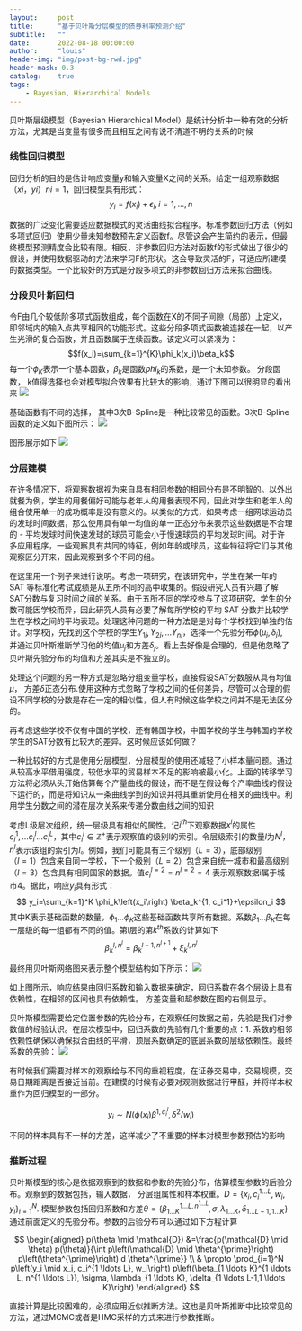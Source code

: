 ```yaml
---
layout:     post
title:      "基于贝叶斯分层模型的债券利率预测介绍"
subtitle:   ""
date:       2022-08-18 00:00:00
author:     "louis"
header-img: "img/post-bg-rwd.jpg"
header-mask: 0.3
catalog:    true
tags:
    - Bayesian, Hierarchical Models
---
```




贝叶斯层级模型（Bayesian Hierarchical Model）是统计分析中一种有效的分析方法，尤其是当变量有很多而且相互之间有说不清道不明的关系的时候

### 线性回归模型

回归分析的目的是估计响应变量y和输入变量X之间的关系。给定一组观察数据${（xi，yi）} n i = 1$，回归模型具有形式：
$$ y_i = f(x_i)+\epsilon_i, i=1,...,n $$

数据的广泛变化需要适应数据模式的灵活曲线拟合程序。标准参数回归方法（例如多项式回归）使用少量未知参数预先定义函数f。尽管这会产生简约的表示，但最终模型预测精度会比较有限。相反，非参数回归方法对函数f的形式做出了很少的假设，并使用数据驱动的方法来学习F的形状。这会导致灵活的F，可适应所建模的数据类型。一个比较好的方式是分段多项式的非参数回归方法来拟合曲线。

### 分段贝叶斯回归

令F由几个较低阶多项式函数组成，每个函数在X的不同子间隙（局部）上定义，即邻域内的输入点共享相同的功能形式。这些分段多项式函数被连接在一起，以产生光滑的复合函数，并且函数属于连续函数。该定义可以紧凑为：
$$f(x_i)=\sum_{k=1}^{K}\phi_k(x_i)\beta_k$$
每一个$\phi_K$表示一个基本函数，$\beta_k$是函数$phi_k$的系数，是一个未知参数。
分段函数， k值得选择也会对模型拟合效果有比较大的影响，通过下图可以很明显的看出来
![](https://raw.githubusercontent.com/louis-xuy/louis-xy.github.io/master/img/in-post/层次贝叶斯模型/knots.png)

基础函数有不同的选择， 其中3次B-Spline是一种比较常见的函数。3次B-Spline函数的定义如下图所示：
![](https://raw.githubusercontent.com/louis-xuy/louis-xy.github.io/master/img/in-post/层次贝叶斯模型/b-spline-0.png)

图形展示如下
![](https://raw.githubusercontent.com/louis-xuy/louis-xy.github.io/master/img/in-post/层次贝叶斯模型/b-spline.png)



### 分层建模

在许多情况下，将观察数据视为来自具有相同参数的相同分布是不明智的。以外出就餐为例，学生的用餐偏好可能与老年人的用餐表现不同，因此对学生和老年人的组合使用单一的成功概率是没有意义的。以类似的方式，如果考虑一组网球运动员的发球时间数据，那么使用具有单一均值的单一正态分布来表示这些数据是不合理的 - 平均发球时间快速发球的球员可能会小于慢速球员的平均发球时间。对于许多应用程序，一些观察具有共同的特征，例如年龄或球员，这些特征将它们与其他观察区分开来，因此观察到多个不同的组。

在这里用一个例子来进行说明。考虑一项研究，在该研究中，学生在某一年的 SAT 等标准化考试成绩是从五所不同的高中收集的。假设研究人员有兴趣了解SAT分数与复习时间之间的关系。由于五所不同的学校参与了这项研究，学生的分数可能因学校而异，因此研究人员有必要了解每所学校的平均 SAT 分数并比较学生在学校之间的平均表现。处理这种问题的一种方法是是对每个学校找到单独的估计。对学校j，先找到这个学校的学生$Y_{1j}, Y_{2j},...Y_{nj}$，选择一个先验分布$\phi(\mu_j, \delta_j)$, 并通过贝叶斯推断学习他的均值$\mu_j$和方差$\delta_j$。看上去好像是合理的，但是他忽略了贝叶斯先验分布的均值和方差其实是不独立的。

处理这个问题的另一种方式是忽略分组变量学校，直接假设SAT分数服从具有均值$\mu$， 方差$\delta$正态分布.使用这种方式忽略了学校之间的任何差异，尽管可以合理的假设不同学校的分数是存在一定的相似性，但人有时候这些学校之间并不是无法区分的。

再考虑这些学校不仅有中国的学校，还有韩国学校，中国学校的学生与韩国的学校学生的SAT分数有比较大的差异。这时候应该如何做？

一种比较好的方式是使用分层模型，分层模型的使用还减轻了小样本量问题。通过从较高水平借用强度，较低水平的贸易样本不足的影响被最小化。上面的转移学习方法将必须从头开始估算每个产量曲线的假设，而不是在假设每个产率曲线的假设下运行的，而是将知识从一条曲线学到的知识并将其重新使用在相关的曲线中。利用学生分数之间的潜在层次关系来传递分数曲线之间的知识

考虑L级层次组织，统一层级具有相似的属性。记$i^{th}$下观察数据$x^i$的属性${c_i^1,...c_i^l...c_I^L}$，其中$c_i^l \in \mathbb{Z}^+$表示观察值的级别l的索引。令层级索引的数量$l$为$N^l$，$n^l$表示该组的索引为$l$。例如，我们可能具有三个级别$（L = 3）$，底部级别$（l = 1）$包含来自同一学校，下一个级别$（L = 2）$包含来自统一城市和最高级别$（ l = 3）$包含具有相同国家的数据。值$c_i^{l = 2} = n^{l = 2} = 4$ 表示观察数据i属于城市4。据此，响应$y_i$具有形式：
$$
y_i=\sum_{k=1}^K \phi_k\left(x_i\right) \beta_k^{1, c_i^1}+\epsilon_i
$$
其中K表示基础函数的数量，${\phi_1...\phi_K}$这些基础函数共享所有数据。系数${\beta_1...\beta_K}$在每一层级的每一组都有不同的值。第l层的第$k^{th}$系数的计算如下
$$
\beta_k^{l, n^l}=\beta_k^{l+1, n^{l+1}}+\xi_k^{l, n^l}
$$

最终用贝叶斯网络图来表示整个模型结构如下所示：
![](https://raw.githubusercontent.com/louis-xuy/louis-xy.github.io/master/img/in-post/层次贝叶斯模型/beyes_model.png)

如上图所示，响应结果由回归系数和输入数据来确定，回归系数在各个层级上具有依赖性，在相邻的区间也具有依赖性。
方差变量和超参数在图的右侧显示。

贝叶斯模型需要给定位置参数的先验分布，在观察任何数据之前，先验是我们对参数值的经验认识。在层次模型中，回归系数的先验有几个重要的点：1. 系数的相邻依赖性确保以确保拟合曲线的平滑，顶层系数确定的底层系数的层级依赖性。最终系数的先验：
![](https://raw.githubusercontent.com/louis-xuy/louis-xy.github.io/master/img/in-post/层次贝叶斯模型/prior_belief.png)

有时候我们需要对样本的观察给与不同的重视程度，在证券交易中，交易规模，交易日期距离是否接近当前。在建模的时候有必要对观测数据进行甲醛，并将样本权重作为回归模型的一部分。

$$
y_i \sim N\left( \phi(x_i)\beta^{1,c_i^l}, \delta^2/w_i \right)
$$

不同的样本具有不一样的方差，这样减少了不重要的样本对模型参数预估的影响

### 推断过程

贝叶斯模型的核心是依据观察到的数据和参数的先验分布，估算模型参数的后验分布。观察到的数据包括，输入数据， 分层组属性和样本权重。$D = \lbrace x_i, c_i^{1...L}, w_i, y_i\rbrace_{i=1}^N$. 模型参数包括回归系数和方差$\theta = \{ \beta_{1...K}^{1...L,n^{1...L}}, \sigma, \lambda_{1...K},\delta_{1...L-1, 1...K}  \}$
通过前面定义的先验分布。参数的后验分布可以通过如下方程计算

$$
\begin{aligned}
p(\theta \mid \mathcal{D}) &=\frac{p(\mathcal{D} \mid \theta) p(\theta)}{\int p\left(\mathcal{D} \mid \theta^{\prime}\right) p\left(\theta^{\prime}\right) d \theta^{\prime}} \\
& \propto \prod_{i=1}^N p\left(y_i \mid x_i, c_i^{1 \ldots L}, w_i\right) p\left(\beta_{1 \ldots K}^{1 \ldots L, n^{1 \ldots L}}, \sigma, \lambda_{1 \ldots K}, \delta_{1 \ldots L-1,1 \ldots K}\right)
\end{aligned}
$$

直接计算是比较困难的，必须应用近似推断方法。这也是贝叶斯推断中比较常见的方法，通过MCMC或者是HMC采样的方式来进行参数推断。